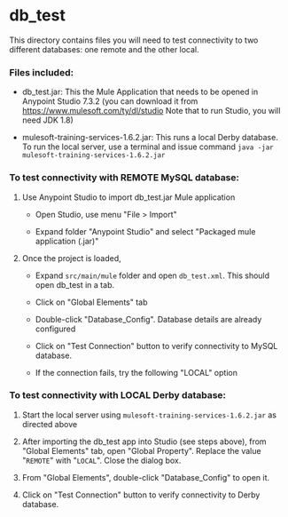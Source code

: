# db_test

This directory contains files you will need to test connectivity to two different databases: one remote and the other local.

### Files included:

- db_test.jar:  This the Mule Application that needs to be opened in Anypoint Studio 7.3.2 (you can download it from https://www.mulesoft.com/ty/dl/studio Note that to run Studio, you will need JDK 1.8)

- mulesoft-training-services-1.6.2.jar:  This runs a local Derby database. To run the local server, use a terminal and issue command `java -jar mulesoft-training-services-1.6.2.jar`


### To test connectivity with **REMOTE MySQL database**:

1. Use Anypoint Studio to import db_test.jar Mule application

	- Open Studio, use menu "File > Import"

	- Expand folder "Anypoint Studio" and select "Packaged mule application (.jar)"

2.  Once the project is loaded,

	- Expand `src/main/mule` folder and open `db_test.xml`.  This should open db_test in a tab.

	- Click on "Global Elements" tab

	- Double-click "Database_Config".  Database details are already configured

	- Click on "Test Connection" button to verify connectivity to MySQL database.

	- If the connection fails, try the following "LOCAL" option


### To test connectivity with **LOCAL Derby database**:

1.  Start the local server using `mulesoft-training-services-1.6.2.jar` as directed above

2.  After importing the db_test app into Studio (see steps above), from "Global Elements" tab, open "Global Property".  Replace the value "`REMOTE`" with "`LOCAL`".  Close the dialog box.

3.  From "Global Elements", double-click "Database_Config" to open it.

4.  Click on "Test Connection" button to verify connectivity to Derby database.